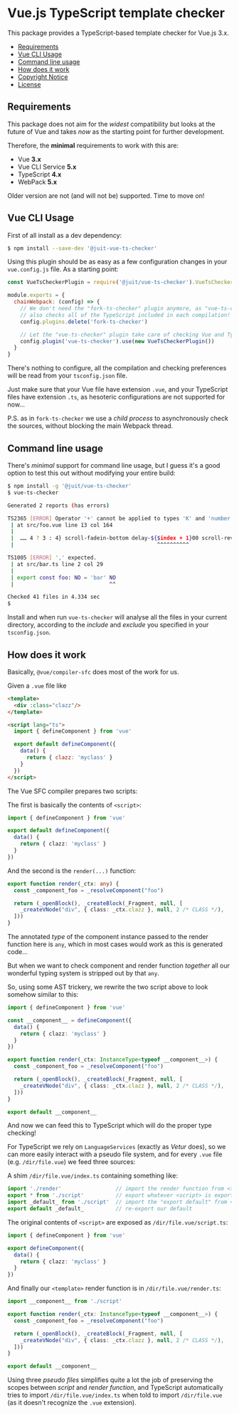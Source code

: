 # Vue.js TypeScript template checker

This package provides a TypeScript-based template checker for Vue.js 3.x.

* [Requirements](#requirements)
* [Vue CLI Usage](#vue-cli-usage)
* [Command line usage](#command-line-usage)
* [How does it work](#how-does-it-work)
* [Copyright Notice](NOTICE.md)
* [License](LICENSE.md)


## Requirements

This package does not aim for the _widest_ compatibility but looks at the
future of Vue and takes _now_ as the starting point for further development.

Therefore, the **minimal** requirements to work with this are:

* Vue **3.x**
* Vue CLI Service **5.x**
* TypeScript **4.x**
* WebPack **5.x**

Older version are not (and will not be) supported. Time to move on!


## Vue CLI Usage

First of all install as a dev dependency:

```bash
$ npm install --save-dev '@juit-vue-ts-checker'
```

Using this plugin should be as easy as a few configuration changes in your
`vue.config.js` file. As a starting point:

```javascript
const VueTsCheckerPlugin = require('@juit/vue-ts-checker').VueTsCheckerPlugin

module.exports = {
  chainWebpack: (config) => {
    // We don't need the "fork-ts-checker" plugin anymore, as "vue-ts-checker"
    // also checks all of the TypeScript included in each compilation!
    config.plugins.delete('fork-ts-checker')

    // Let the "vue-ts-checker" plugin take care of checking Vue and TypeScript
    config.plugin('vue-ts-checker').use(new VueTsCheckerPlugin())
  }
}
```

There's nothing to configure, all the compilation and checking preferences
will be read from your `tsconfig.json` file.

Just make sure that your Vue file have extension `.vue`, and your TypeScript
files have extension `.ts`, as hesoteric configurations are not supported
for now...

P.S. as in `fork-ts-checker` we use a _child process_ to asynchronously check
the sources, without blocking the main Webpack thread.


## Command line usage

There's _minimal_ support for command line usage, but I guess it's a good
option to test this out without modifying your entire build:

```bash
$ npm install -g '@juit/vue-ts-checker'
$ vue-ts-checker

Generated 2 reports (has errors)

TS2365 [ERROR] Operator '+' cannot be applied to types 'K' and 'number'.
 | at src/foo.vue line 13 col 164
 |
 |  …… 4 ? 3 : 4} scroll-fadein-bottom delay-${$index + 1}00 scroll-reverse]
 |                                             ^^^^^^^^^^

TS1005 [ERROR] ',' expected.
 | at src/bar.ts line 2 col 29
 |
 | export const foo: NO = 'bar' NO
 |                              ^^

Checked 41 files in 4.334 sec
$
```

Install and when run `vue-ts-checker` will analyse all the files in your
current directory, according to the _include_ and _exclude_ you specified
in your `tsconfig.json`.


## How does it work

Basically, `@vue/compiler-sfc` does most of the work for us.

Given a `.vue` file like

```html
<template>
  <div :class="clazz"/>
</template>

<script lang="ts">
  import { defineComponent } from 'vue'

  export default defineComponent({
    data() {
      return { clazz: 'myclass' }
    }
  })
</script>
```

The Vue SFC compiler prepares two scripts:

The first is basically the contents of `<script>`:

```typescript
import { defineComponent } from 'vue'

export default defineComponent({
  data() {
    return { clazz: 'myclass' }
  }
})
```

And the second is the `render(...)` function:

```typescript
export function render(_ctx: any) {
  const _component_foo = _resolveComponent("foo")

  return (_openBlock(), _createBlock(_Fragment, null, [
    _createVNode("div", { class: _ctx.clazz }, null, 2 /* CLASS */),
  ]))
}
```

The annotated _type_ of the component instance passed to the render function
here is `any`, which in most cases would work as this is generated code...

But when we want to check component and render function _together_ all our
wonderful typing system is stripped out by that `any`.

So, using some AST trickery, we rewrite the two script above to look
somehow similar to this:

```typescript
import { defineComponent } from 'vue'

const __component__ = defineComponent({
  data() {
    return { clazz: 'myclass' }
  }
})

export function render(_ctx: InstanceType<typeof __component__>) {
  const _component_foo = _resolveComponent("foo")

  return (_openBlock(), _createBlock(_Fragment, null, [
    _createVNode("div", { class: _ctx.clazz }, null, 2 /* CLASS */),
  ]))
}

export default __component__
```

And now we can feed this to TypeScript which will do the proper type checking!

For TypeScript we rely on `LanguageServices` (exactly as _Vetur_ does), so we
can more easily interact with a pseudo file system, and for every `.vue` file
(e.g. `/dir/file.vue`) we feed three sources:

A shim `/dir/file.vue/index.ts` containing something like:

```typescript
import './render'                 // import the render function from <template>
export * from './script'          // export whatever <script> is exporting
import _default_ from './script'  // import the "export default" from <script>
export default _default_          // re-export our default
```

The original contents of `<script>` are exposed as `/dir/file.vue/script.ts`:

```typescript
import { defineComponent } from 'vue'

export defineComponent({
  data() {
    return { clazz: 'myclass' }
  }
})
```

And finally our `<template>` render function is in `/dir/file.vue/render.ts`:

```typescript
import __component__ from './script'

export function render(_ctx: InstanceType<typeof __component__>) {
  const _component_foo = _resolveComponent("foo")

  return (_openBlock(), _createBlock(_Fragment, null, [
    _createVNode("div", { class: _ctx.clazz }, null, 2 /* CLASS */),
  ]))
}

export default __component__
```

Using three _pseudo files_ simplifies quite a lot the job of preserving the
scopes between _script_ and _render function_, and TypeScript automatically
tries to import `/dir/file.vue/index.ts` when told to import `/dir/file.vue`
(as it doesn't recognize the `.vue` extension).
